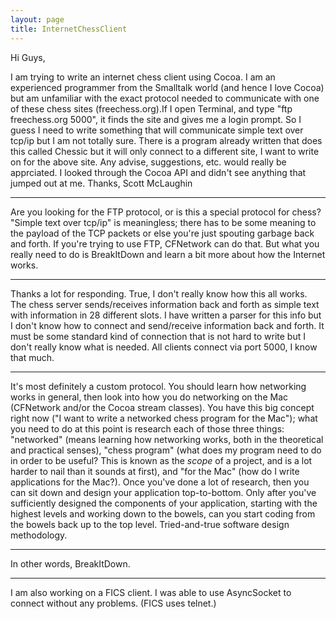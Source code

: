 ```yaml
---
layout: page
title: InternetChessClient
---
```


Hi Guys,

I am trying to write an internet chess client using Cocoa. I am an experienced programmer from the Smalltalk world (and hence I love Cocoa) but am unfamiliar with the exact protocol needed to communicate with one of these chess sites (freechess.org).If I open Terminal, and type "ftp freechess.org 5000", it finds the site and gives me a login prompt. So I guess I need to write something that will communicate simple text over tcp/ip but I am not totally sure. There is a program already written that does this called Chessic but it will only connect to a different site, I want to write on for the above site. Any advise, suggestions, etc. would really be apprciated. I looked through the Cocoa API and didn't see anything that jumped out at me. Thanks, Scott McLaughin

----

Are you looking for the FTP protocol, or is this a special protocol for chess?  "Simple text over tcp/ip" is meaningless; there has to be some meaning to the payload of the TCP packets or else you're just spouting garbage back and forth.  If you're trying to use FTP, CFNetwork can do that.  But what you really need to do is BreakItDown and learn a bit more about how the Internet works.

----
Thanks a lot for responding. True, I don't really know how this all works. The chess server sends/receives information back and forth as simple text with information in 28 different slots. I have written a parser for this info but I don't know how to connect and send/receive information back and forth. It must be some standard kind of connection that is not hard to write but I don't really know what is needed. All clients connect via port 5000, I know that much.

----
It's most definitely a custom protocol.  You should learn how networking works in general, then look into how you do networking on the Mac (CFNetwork and/or the Cocoa stream classes).  You have this big concept right now ("I want to write a networked chess program for the Mac"); what you need to do at this point is research each of those three things: "networked" (means learning how networking works, both in the theoretical and practical senses), "chess program" (what does my program need to do in order to be useful?  This is known as the *scope* of a project, and is a lot harder to nail than it sounds at first), and "for the Mac" (how do I write applications for the Mac?).  Once you've done a lot of research, then you can sit down and design your application top-to-bottom.  Only after you've sufficiently designed the components of your application, starting with the highest levels and working down to the bowels, can you start coding from the bowels back up to the top level.  Tried-and-true software design methodology.

----
In other words, BreakItDown.

----
I am also working on a FICS client. I was able to use AsyncSocket to connect without any problems. (FICS uses telnet.)

